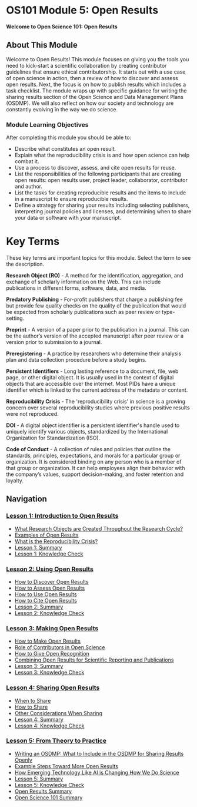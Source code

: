 # OS101 Module 5: Open Results

**Welcome to Open Science 101: Open Results**

## About This Module

Welcome to Open Results! This module focuses on giving you the tools you need to kick-start a scientific collaboration by creating contributor guidelines that ensure ethical contributorship. It starts out with a use case of open science in action, then a review of how to discover and assess open results. Next, the focus is on how to publish results which includes a task checklist. The module wraps up with specific guidance for writing the sharing results section of the Open Science and Data Management Plans (OSDMP). We will also reflect on how our society and technology are constantly evolving in the way we do science.

### Module Learning Objectives

After completing this module you should be able to:

- Describe what constitutes an open result.
- Explain what the reproducibility crisis is and how open science can help combat it.
- Use a process to discover, assess, and cite open results for reuse.
- List the responsibilities of the following participants that are creating open results: open results user, project leader, collaborator, contributor and author.
- List the tasks for creating reproducible results and the items to include in a manuscript to ensure reproducible results.
- Define a strategy for sharing your results including selecting publishers, interpreting journal policies and licenses, and determining when to share your data or software with your manuscript.

# Key Terms

These key terms are important topics for this module. Select the term to see the description.

**Research Object (RO)** - A method for the identification, aggregation, and exchange of scholarly information on the Web. This can include publications in different forms, software, data, and media.

**Predatory Publishing** - For-profit publishers that charge a publishing fee but provide few quality checks on the quality of the publication that would be expected from scholarly publications such as peer review or type-setting.

**Preprint** - A version of a paper prior to the publication in a journal. This can be the author’s version of the accepted manuscript after peer review or a version prior to submission to a journal.

**Preregistering** - A practice by researchers who determine their analysis plan and data collection procedure before a study begins.

**Persistent Identifiers** - Long lasting reference to a document, file, web page, or other digital object. It is usually used in the context of digital objects that are accessible over the internet. Most PIDs have a unique identifier which is linked to the current address of the metadata or content.

**Reproducibility Crisis** - The 'reproducibility crisis' in science is a growing concern over several reproducibility studies where previous positive results were not reproduced.

**DOI** - A digital object identifier is a persistent identifier's handle used to uniquely identify various objects, standardized by the International Organization for Standardization (ISO).

**Code of Conduct** - A collection of rules and policies that outline the standards, principles, expectations, and morals for a particular group or organization. It is considered binding on any person who is a member of that group or organization. It can help employees align their behavior with the company’s values, support decision-making, and foster retention and loyalty.

## Navigation

### [Lesson 1: Introduction to Open Results](./Lesson_1)

* [What Research Objects are Created Throughout the Research Cycle?](./Lesson_1#what-research-objects-are-created-throughout-the-research-cycle)
* [Examples of Open Results](./Lesson_1#examples-of-open-results)
* [What is the Reproducibility Crisis?](./Lesson_1#what-is-the-reproducibility-crisis)
* [Lesson 1: Summary](./Lesson_1#lesson-1-summary)
* [Lesson 1: Knowledge Check](./Lesson_1#lesson-1-knowledge-check)

### [Lesson 2: Using Open Results](./Lesson_2)

* [How to Discover Open Results](./Lesson_2#how-to-discover-open-results)
* [How to Assess Open Results](./Lesson_2#how-to-assess-open-results)
* [How to Use Open Results](./Lesson_2#how-to-use-open-results)
* [How to Cite Open Results](./Lesson_2#how-to-cite-open-results)
* [Lesson 2: Summary](./Lesson_2#lesson-2-summary)
* [Lesson 2: Knowledge Check](./Lesson_2#lesson-2-knowledge-check)

### [Lesson 3: Making Open Results](./Lesson_3)

* [How to Make Open Results](./Lesson_3#how-to-make-open-results)
* [Role of Contributors in Open Science](./Lesson_3#role-of-contributors-in-open-science)
* [How to Give Open Recognition](./Lesson_3#how-to-give-open-recognition)
* [Combining Open Results for Scientific Reporting and Publications](./Lesson_3#combining-open-results-for-scientific-reporting-and-publications)
* [Lesson 3: Summary](./Lesson_3#lesson-3-summary)
* [Lesson 3: Knowledge Check](./Lesson_3#lesson-3-knowledge-check)

### [Lesson 4: Sharing Open Results](./Lesson_4)

* [When to Share](./Lesson_4#when-to-share)
* [How to Share](./Lesson_4#how-to-share)
* [Other Considerations When Sharing](./Lesson_4#other-considerations-when-sharing)
* [Lesson 4: Summary](./Lesson_4#lesson-4-summary)
* [Lesson 4: Knowledge Check](./Lesson_4#lesson-4-knowledge-check)

### [Lesson 5: From Theory to Practice](./Lesson_5)

* [Writing an OSDMP: What to Include in the OSDMP for Sharing Results Openly](./Lesson_5#writing-an-osdmp-what-to-include-in-the-osdmp-for-sharing-results-openly)
* [Example Steps Toward More Open Results](./Lesson_5#example-steps-toward-more-open-results)
* [How Emerging Technology Like AI is Changing How We Do Science](./Lesson_5#how-emerging-technology-like-ai-is-changing-how-we-do-science)
* [Lesson 5: Summary](./Lesson_5#lesson-5-summary)
* [Lesson 5: Knowledge Check](./Lesson_5#lesson-5-knowledge-check)
* [Open Results Summary](./Lesson_5#open-results-summary)
* [Open Science 101 Summary](./Lesson_5#open-science-101-summary)